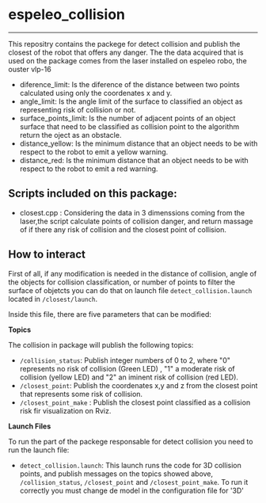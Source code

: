 # espeleo_collision
-------------------------

This repositry contains the packege for detect collision and publish the closest of the robot that offers any danger. The the data acquired that is used on the package comes from the laser installed on espeleo robo, the ouster vlp-16


* diference_limit: Is the diference of the distance between two points calculated using only the coordenates x and y.
* angle_limit: Is the angle limit of the surface to classified an object as representing risk of collision or not.    
* surface_points_limit: Is the number of adjacent points of an object surface that need to be classified as collision point to the algorithm return the             oject as an obstacle.
* distance_yellow: Is the minimum distance that an object needs to be with respect to the robot to emit a yellow warning.
* distance_red: Is the minimum distance that an object needs to be with respect to the robot to emit a red warning.

## Scripts included on this package:
- closest.cpp : Considering the data in 3 dimenssions coming from the laser,the script calculate points of collision danger, and return massage of if there any risk of collision and the closest point of collision.

## How to interact

First of all, if any modification is needed in the distance of collision, angle of the objects for collision classification, or number of points to filter the surface of objetcts you can do that on launch file `detect_collision.launch` located in `/closest/launch`.  

Inside this file, there are five parameters that can be modified:
   

**Topics**

The collision in package will publish the following topics:
- `/collision_status`: Publish integer numbers of 0 to 2, where "0" represents no risk of collision (Green LED) , "1" a moderate risk of collision (yellow LED) and "2" an iminent risk of collision (red LED).
- `/closest_point`: Publish the coordenates x,y and z from the closest point that represents some risk of collision.
- `/closest_point_make` : Publish the closest point classified as a collision risk fir visualization on Rviz.

**Launch Files**

To run the part of the packege responsable for detect collision you need to run the launch file:
- `detect_collision.launch`: This launch runs the code for 3D collision points, and publish messages on the topics showed above, `/collision_status`, `/closest_point` and `/closest_point_make`. To run it correctly you must change de model in the configuration file for '3D'

